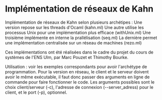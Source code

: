 # Implémentation de réseaux de Kahn 

Implémentation de réseaux de Kahn selon plusieurs archétipes :
Une version repose sur les threads d'Ocaml (kahn.ml)
Une autre utilise les processus Unix pour une implémentation plus efficace (withUnix.ml)
Une troisième implémente en interne la prallélisation (seq.ml)
La dernière permet une implémentation centralisée sur un réseau de machines (rezo.ml)

Ces implémentations ont été réalisées dans le cadre du projet du cours de systèmes de l'ENS Ulm, par Marc Pouzet et Thimothy Bourke.

Utilisation : voir les exemples correspondants pour avoir l'archétype de programmation.
Pour la version en réseau, le client et le serveur doivent avoir le même exécutable, il faut donc passer des arguments en ligne de commande pour faire fonctionner le code. Les arguments possibles sont le choix client/serveur (-c), l'adresse de connexion (--server_adress) pour le client, et le port (-p), optionnel.
